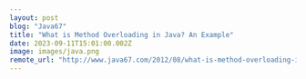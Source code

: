```yaml
---
layout: post
blog: "Java67"
title: "What is Method Overloading in Java? An Example"
date: 2023-09-11T15:01:00.002Z
image: images/java.png
remote_url: "http://www.java67.com/2012/08/what-is-method-overloading-in-java-example.html"
---
```


